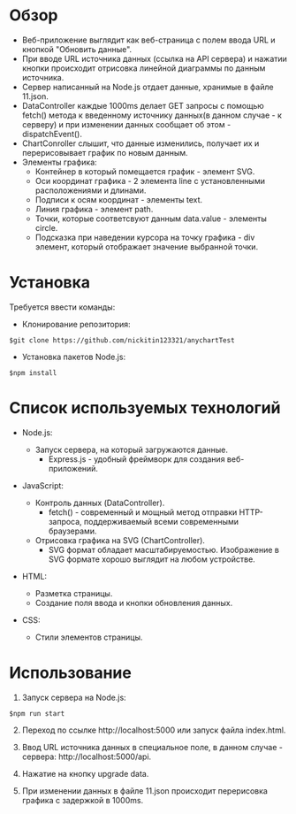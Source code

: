 # Обзор

- Веб-приложение выглядит как веб-страница с полем ввода URL и кнопкой "Обновить данные".
- При вводе URL источника данных (ссылка на API сервера) и нажатии кнопки происходит отрисовка линейной диаграммы по данным источника.
- Сервер написанный на Node.js отдает данные, хранимые в файле 11.json.
- DataController каждые 1000ms делает GET запросы с помощью fetch() метода к введенному источнику данных(в данном случае - к серверу) и при изменении данных сообщает об этом - dispatchEvent().
- ChartConroller слышит, что данные изменились, получает их и перерисовывает график по новым данным.
- Элементы графика:
  - Контейнер в который помещается график - элемент SVG.
  - Оси координат графика - 2 элемента line с установленными расположениями и длинами. 
  - Подписи к осям координат - элементы text.
  - Линия графика - элемент path.
  - Точки, которые соответсвуют данным data.value - элементы circle.
  - Подсказка при наведении курсора на точку графика - div элемент, который отображает значение выбранной точки.

# Установка

Требуется ввести команды:

- Клонирование репозитория:

```
$git clone https://github.com/nickitin123321/anychartTest
```

- Установка пакетов Node.js:

```
$npm install
```

# Список используемых технологий

- Node.js:

  - Запуск сервера, на который загружаются данные.
    - Express.js - удобный фреймворк для создания веб-приложений.

- JavaScript:

  - Контроль данных (DataController).
    - fetch() - современный и мощный метод отправки HTTP-запроса, поддерживаемый всеми современными браузерами.
  - Отрисовка графика на SVG (ChartController).
    - SVG формат обладает масштабируемостью. Изображение в SVG формате хорошо выглядит на любом устройстве.

- HTML:

  - Разметка страницы.
  - Создание поля ввода и кнопки обновления данных.

- CSS:
  - Cтили элементов страницы.

# Использование

1. Запуск сервера на Node.js:

```
$npm run start
```

2. Переход по ссылке http://localhost:5000 или запуск файла index.html.

3. Ввод URL источника данных в специальное поле, в данном случае - сервера: http://localhost:5000/api.

4. Нажатие на кнопку upgrade data.

5. При изменении данных в файле 11.json происходит перерисовка графика с задержкой в 1000ms.
